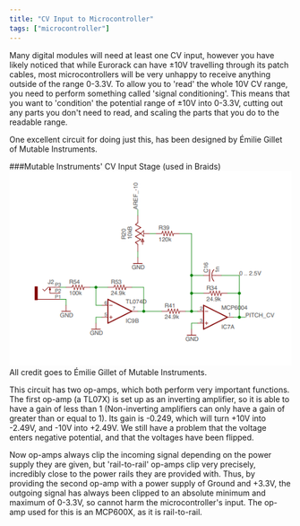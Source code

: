 ```yaml
---
title: "CV Input to Microcontroller"
tags: ["microcontroller"]
--- 
```

Many digital modules will need at least one CV input, however you have likely noticed that while Eurorack can have ±10V travelling through its patch cables, most microcontrollers will be very unhappy to receive anything outside of the range 0-3.3V.
To allow you to 'read' the whole 10V CV range, you need to perform something called 'signal conditioning'.
This means that you want to 'condition' the potential range of ±10V into 0-3.3V, cutting out any parts you don't need to read, and scaling the parts that you do to the readable range.

One excellent circuit for doing just this, has been designed by Émilie Gillet of Mutable Instruments.

###Mutable Instruments' CV Input Stage (used in Braids)
![Mutable Instruments CV Input Stage](mutable-instruments-cv-input.png)
All credit goes to Émilie Gillet of Mutable Instruments.

This circuit has two op-amps, which both perform very important functions.
The first op-amp (a TL07X) is set up as an inverting amplifier, so it is able to have a gain of less than 1 (Non-inverting amplifiers can only have a gain of greater than or equal to 1).
Its gain is -0.249, which will turn +10V into -2.49V, and -10V into +2.49V.
We still have a problem that the voltage enters negative potential, and that the voltages have been flipped.

Now op-amps always clip the incoming signal depending on the power supply they are given, but 'rail-to-rail' op-amps clip very precisely, incredibly close to the power rails they are provided with.
Thus, by providing the second op-amp with a power supply of Ground and +3.3V, the outgoing signal has always been clipped to an absolute minimum and maximum of 0-3.3V, so cannot harm the microcontroller's input.
The op-amp used for this is an MCP600X, as it is rail-to-rail.
